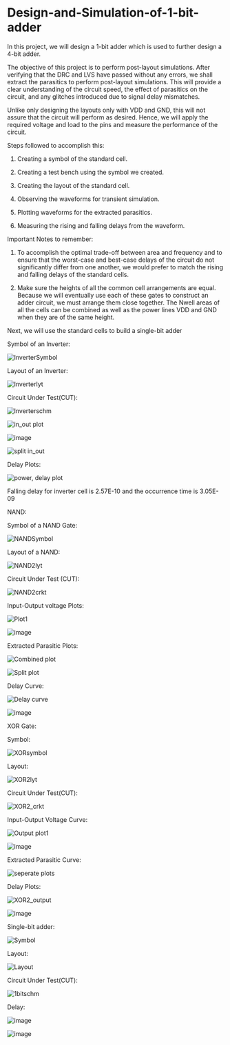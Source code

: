 # Design-and-Simulation-of-1-bit-adder

In this project, we will design a 1-bit adder which is used to further design a 4-bit adder. 

The objective of this project is to perform post-layout simulations. After verifying that the DRC and LVS have passed without any errors, we shall extract the parasitics to perform post-layout simulations. This will provide a clear understanding of the circuit speed, the effect of parasitics on the circuit, and any glitches introduced due to signal delay mismatches. 

Unlike only designing the layouts only with VDD and GND, this will not assure that the circuit will perform as desired. Hence, we will apply the required voltage and load to the pins and measure the performance of the circuit. 

Steps followed to accomplish this:

1. Creating a symbol of the standard cell.

2. Creating a test bench using the symbol we created.

3. Creating the layout of the standard cell.

4. Observing the waveforms for transient simulation.

5. Plotting waveforms for the extracted parasitics.
 
6. Measuring the rising and falling delays from the waveform.

Important Notes to remember:

1. To accomplish the optimal trade-off between area and frequency and to ensure that the worst-case and best-case delays of the circuit do not significantly differ from one another, we would prefer to match the rising and falling delays of the standard cells. 

2. Make sure the heights of all the common cell arrangements are equal. Because we will eventually use each of these gates to construct an adder circuit, we must arrange them close together. The Nwell areas of all the cells can be combined as well as the power lines VDD and GND when they are of the same height.

Next, we will use the standard cells to build a single-bit adder

Symbol of an Inverter:

![InverterSymbol](https://github.com/RoshiniUdayaKumar/Design-and-Simulation-of-1-bit-adder/assets/133715179/0c032b09-2ccd-4674-a38d-0c12d3371874)

Layout of an Inverter:

![Inverterlyt](https://github.com/RoshiniUdayaKumar/Design-and-Simulation-of-1-bit-adder/assets/133715179/ea6bad8a-bc0e-41df-a0ce-02c652d14648)

Circuit Under Test(CUT):

![Inverterschm](https://github.com/RoshiniUdayaKumar/Design-and-Simulation-of-1-bit-adder/assets/133715179/c9b1c626-e2ca-4daa-bff8-fbbe5b25bc60)

![in_out plot](https://github.com/RoshiniUdayaKumar/Design-and-Simulation-of-1-bit-adder/assets/133715179/1fd5fd47-285f-4432-bff1-2ee7a08f2634)

![image](https://github.com/RoshiniUdayaKumar/Design-and-Simulation-of-1-bit-adder/assets/133715179/ce361662-e3f8-4163-bbff-d96a3c11b670)

![split in_out](https://github.com/RoshiniUdayaKumar/Design-and-Simulation-of-1-bit-adder/assets/133715179/59013925-c6d9-4ca9-9d32-65e119a47e8b)

Delay Plots:

![power, delay plot](https://github.com/RoshiniUdayaKumar/Design-and-Simulation-of-1-bit-adder/assets/133715179/9fda872d-1325-4726-b4ff-5ef8d390eb70)

Falling delay for inverter cell is 2.57E-10 and the occurrence time is 3.05E-09


NAND:

Symbol of a NAND Gate:

![NANDSymbol](https://github.com/RoshiniUdayaKumar/Design-and-Simulation-of-1-bit-adder/assets/133715179/79f4f880-ddde-449a-a3c5-d1ef31189f07)

Layout of a NAND:

![NAND2lyt](https://github.com/RoshiniUdayaKumar/Design-and-Simulation-of-1-bit-adder/assets/133715179/df2be439-a112-4ad9-84ae-423176a7d2b9)

Circuit Under Test (CUT):

![NAND2crkt](https://github.com/RoshiniUdayaKumar/Design-and-Simulation-of-1-bit-adder/assets/133715179/a324e4a0-55e1-418b-9d7f-2402d5ca5144)

Input-Output voltage Plots:

![Plot1](https://github.com/RoshiniUdayaKumar/Design-and-Simulation-of-1-bit-adder/assets/133715179/93a4d608-cf33-4141-bc84-e20fb7eda2ed)

![image](https://github.com/RoshiniUdayaKumar/Design-and-Simulation-of-1-bit-adder/assets/133715179/cc6c4f16-a509-491c-be11-c587dda51aed)

Extracted Parasitic Plots:

![Combined plot](https://github.com/RoshiniUdayaKumar/Design-and-Simulation-of-1-bit-adder/assets/133715179/e53c3ae4-c919-4211-b94e-250ebd67e6ba)

![Split plot](https://github.com/RoshiniUdayaKumar/Design-and-Simulation-of-1-bit-adder/assets/133715179/0a949b68-a26b-468b-89ef-6ce62b721601)

Delay Curve:

![Delay curve](https://github.com/RoshiniUdayaKumar/Design-and-Simulation-of-1-bit-adder/assets/133715179/300256c0-53f0-4b5a-b282-89c5cfa8ee22)

![image](https://github.com/RoshiniUdayaKumar/Design-and-Simulation-of-1-bit-adder/assets/133715179/4b4e26bb-69ae-4c8f-aac7-bc28fa3eb421)


XOR Gate:

Symbol:

![XORsymbol](https://github.com/RoshiniUdayaKumar/Design-and-Simulation-of-1-bit-adder/assets/133715179/596e0f7c-aee5-4397-9b49-9e9692166a23)

Layout:

![XOR2lyt](https://github.com/RoshiniUdayaKumar/Design-and-Simulation-of-1-bit-adder/assets/133715179/5a8b72aa-0a2d-4b0f-afda-0f0f22ef75b4)

Circuit Under Test(CUT):

![XOR2_crkt](https://github.com/RoshiniUdayaKumar/Design-and-Simulation-of-1-bit-adder/assets/133715179/c06ebae9-1200-4db5-bc27-b529b689f9bd)

Input-Output Voltage Curve:

![Output plot1](https://github.com/RoshiniUdayaKumar/Design-and-Simulation-of-1-bit-adder/assets/133715179/33f1f3d5-52b6-4d04-8064-0eb6f7a62b8e)

![image](https://github.com/RoshiniUdayaKumar/Design-and-Simulation-of-1-bit-adder/assets/133715179/9a4a3302-cacc-4091-a5be-217f242ae4b4)

Extracted Parasitic Curve:

![seperate plots](https://github.com/RoshiniUdayaKumar/Design-and-Simulation-of-1-bit-adder/assets/133715179/4eff7a22-bb8b-405e-93d2-26add749db9a)

Delay Plots:

![XOR2_output](https://github.com/RoshiniUdayaKumar/Design-and-Simulation-of-1-bit-adder/assets/133715179/f1d6472c-2688-4fa7-a232-471d12c888c5)

![image](https://github.com/RoshiniUdayaKumar/Design-and-Simulation-of-1-bit-adder/assets/133715179/72324fc8-7d85-4b76-b4a8-a9bd5458ac78)


Single-bit adder:

![Symbol](https://github.com/RoshiniUdayaKumar/Design-and-Simulation-of-1-bit-adder/assets/133715179/72bace1d-def9-4061-97eb-3b1fe3b105f1)

Layout:

![Layout](https://github.com/RoshiniUdayaKumar/Design-and-Simulation-of-1-bit-adder/assets/133715179/60513925-3dcb-45e4-8a9c-6f61fe998e49)

Circuit Under Test(CUT):

![1bitschm](https://github.com/RoshiniUdayaKumar/Design-and-Simulation-of-1-bit-adder/assets/133715179/fe683bcb-00ee-4ad4-b54f-bf4038ad5274)

Delay:

![image](https://github.com/RoshiniUdayaKumar/Design-and-Simulation-of-1-bit-adder/assets/133715179/d43843e5-0e87-4936-8d77-6d3324591c6c)

![image](https://github.com/RoshiniUdayaKumar/Design-and-Simulation-of-1-bit-adder/assets/133715179/bdb387ae-1f70-4b02-a360-02fec75c5890)

